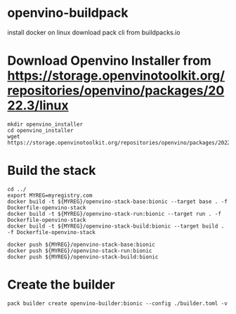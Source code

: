 # openvino-buildpack

install docker on linux
download pack cli from buildpacks.io

# Download Openvino Installer from https://storage.openvinotoolkit.org/repositories/openvino/packages/2022.3/linux

```console
mkdir openvino_installer
cd openvino_installer
wget https://storage.openvinotoolkit.org/repositories/openvino/packages/2022.3/linux/l_openvino_toolkit_ubuntu18_2022.3.0.9052.9752fafe8eb_x86_64.tgz
```

# Build the stack

```console
cd ../
export MYREG=myregistry.com
docker build -t ${MYREG}/openvino-stack-base:bionic --target base . -f Dockerfile-openvino-stack
docker build -t ${MYREG}/openvino-stack-run:bionic --target run . -f Dockerfile-openvino-stack
docker build -t ${MYREG}/openvino-stack-build:bionic --target build . -f Dockerfile-openvino-stack

docker push ${MYREG}/openvino-stack-base:bionic
docker push ${MYREG}/openvino-stack-run:bionic
docker push ${MYREG}/openvino-stack-build:bionic
```

# Create the builder

```console
pack builder create openvino-builder:bionic --config ./builder.toml -v
```